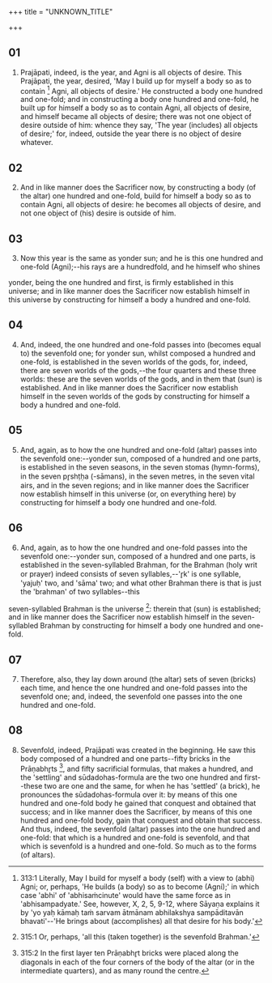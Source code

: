 +++
title = "UNKNOWN_TITLE"

+++


## 01
1. Prajāpati, indeed, is the year, and Agni is all objects of desire. This Prajāpati, the year, desired, 'May I build up for myself a body so as to contain [^egg_602] Agni, all objects of desire.' He constructed a body one hundred and one-fold; and in constructing a body one hundred and one-fold, he built up for himself a body so as to contain Agni, all objects of desire, and himself became all objects of desire; there was not one object of desire outside of him: whence they say, 'The year (includes) all objects of desire;' for, indeed, outside the year there is no object of desire whatever.

[^egg_602]: 313:1 Literally, May I build for myself a body (self) with a view to (abhi) Agni; or, perhaps, 'He builds (a body) so as to become (Agni);' in which case 'abhi' of 'abhisaṁcinute' would have the same force as in 'abhisampadyate.' See, however, X, 2, 5, 9-12, where Sāyaṇa explains it by 'yo yaḥ kāmaḥ taṁ sarvam ātmānam abhilakshya sampāditavān bhavati'--'He brings about (accomplishes) all that desire for his body.'

## 02
2. And in like manner does the Sacrificer now, by constructing a body (of the altar) one hundred and one-fold, build for himself a body so as to contain Agni, all objects of desire: he becomes all objects of desire, and not one object of (his) desire is outside of him.

## 03
3. Now this year is the same as yonder sun; and he is this one hundred and one-fold (Agni);--his rays are a hundredfold, and he himself who shines

yonder, being the one hundred and first, is firmly established in this universe; and in like manner does the Sacrificer now establish himself in this universe by constructing for himself a body a hundred and one-fold.

## 04
4. And, indeed, the one hundred and one-fold passes into (becomes equal to) the sevenfold one; for yonder sun, whilst composed a hundred and one-fold, is established in the seven worlds of the gods, for, indeed, there are seven worlds of the gods,--the four quarters and these three worlds: these are the seven worlds of the gods, and in them that (sun) is established. And in like manner does the Sacrificer now establish himself in the seven worlds of the gods by constructing for himself a body a hundred and one-fold.

## 05
5. And, again, as to how the one hundred and one-fold (altar) passes into the sevenfold one:--yonder sun, composed of a hundred and one parts, is established in the seven seasons, in the seven stomas (hymn-forms), in the seven pr̥shṭḥa (-sāmans), in the seven metres, in the seven vital airs, and in the seven regions; and in like manner does the Sacrificer now establish himself in this universe (or, on everything here) by constructing for himself a body one hundred and one-fold.

## 06
6. And, again, as to how the one hundred and one-fold passes into the sevenfold one:--yonder sun, composed of a hundred and one parts, is established in the seven-syllabled Brahman, for the Brahman (holy writ or prayer) indeed consists of seven syllables,--'r̥k' is one syllable, 'yajuḥ' two, and 'sāma' two; and what other Brahman there is that is just the 'brahman' of two syllables--this

seven-syllabled Brahman is the universe [^egg_603]: therein that (sun) is established; and in like manner does the Sacrificer now establish himself in the seven-syllabled Brahman by constructing for himself a body one hundred and one-fold.

[^egg_603]: 315:1 Or, perhaps, 'all this (taken together) is the sevenfold Brahman.'

## 07
7. Therefore, also, they lay down around (the altar) sets of seven (bricks) each time, and hence the one hundred and one-fold passes into the sevenfold one; and, indeed, the sevenfold one passes into the one hundred and one-fold.

## 08
8. Sevenfold, indeed, Prajāpati was created in the beginning. He saw this body composed of a hundred and one parts--fifty bricks in the Prāṇabhr̥ts [^egg_604], and fifty sacrificial formulas, that makes a hundred, and the 'settling' and sūdadohas-formula are the two one hundred and first--these two are one and the same, for when he has 'settled' (a brick), he pronounces the sūdadohas-formula over it: by means of this one hundred and one-fold body he gained that conquest and obtained that success; and in like manner does the Sacrificer, by means of this one hundred and one-fold body, gain that conquest and obtain that success. And thus, indeed, the sevenfold (altar) passes into the one hundred and one-fold: that which is a hundred and one-fold is sevenfold, and that which is sevenfold is a hundred and one-fold. So much as to the forms (of altars).

[^egg_604]: 315:2 In the first layer ten Prāṇabhr̥t bricks were placed along the diagonals in each of the four corners of the body of the altar (or in the intermediate quarters), and as many round the centre.

